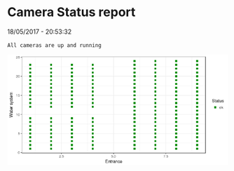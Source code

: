 Camera Status report
================
18/05/2017 - 20:53:32

    All cameras are up and running

![](camreport_files/figure-markdown_github/unnamed-chunk-2-1.png)

